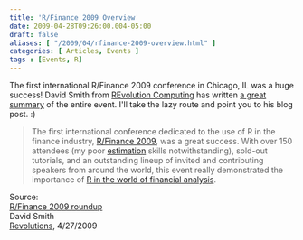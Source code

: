 ```yaml
---
title: 'R/Finance 2009 Overview'
date: 2009-04-28T09:26:00.004-05:00
draft: false
aliases: [ "/2009/04/rfinance-2009-overview.html" ]
categories: [ Articles, Events ]
tags : [Events, R]
---
```


The first international R/Finance 2009 conference in Chicago, IL was a huge success! David Smith from [REvolution Computing](http://www.revolution-computing.com/) has written [a great summary](http://blog.revolution-computing.com/2009/04/rfinance-2009-roundup.html) of the entire event. I'll take the lazy route and point you to his blog post. :)  

> The first international conference dedicated to the use of R in the finance industry, [R/Finance 2009](http://www.rinfinance.com/), was a great success. With over 150 attendees (my poor [estimation](http://twitter.com/revodavid/status/1606990522) skills notwithstanding), sold-out tutorials, and an outstanding lineup of invited and contributing speakers from around the world, this event really demonstrated the importance of [R in the world of financial analysis](http://www.revolution-computing.com/industry/finance.php).

  
Source:  
[R/Finance 2009 roundup](http://blog.revolution-computing.com/2009/04/rfinance-2009-roundup.html)  
David Smith  
[Revolutions](http://blog.revolution-computing.com/), 4/27/2009
